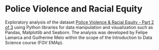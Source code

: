 # Police Violence and Racial Equity

Exploratory analysis of the dataset [Police Violence & Racial Equity - Part 2 of 3](https://www.kaggle.com/jpmiller/police-violence-racial-equity) using Python libraries for data manipulation and visualization such as Pandas, Matplotlib and Seaborn. The analysis was developed by Felipe Lamarca and Guilherme Melo within the scope of the Introduction to Data Science course (FGV EMAp).
